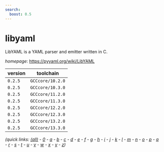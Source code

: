```yaml
---
search:
  boost: 0.5
---
```

# libyaml

LibYAML is a YAML parser and emitter written in C.

*homepage*: <https://pyyaml.org/wiki/LibYAML>

version | toolchain
--------|----------
``0.2.5`` | ``GCCcore/10.2.0``
``0.2.5`` | ``GCCcore/10.3.0``
``0.2.5`` | ``GCCcore/11.2.0``
``0.2.5`` | ``GCCcore/11.3.0``
``0.2.5`` | ``GCCcore/12.2.0``
``0.2.5`` | ``GCCcore/12.3.0``
``0.2.5`` | ``GCCcore/13.2.0``
``0.2.5`` | ``GCCcore/13.3.0``


*(quick links: [(all)](../index.md) - [0](../0/index.md) - [a](../a/index.md) - [b](../b/index.md) - [c](../c/index.md) - [d](../d/index.md) - [e](../e/index.md) - [f](../f/index.md) - [g](../g/index.md) - [h](../h/index.md) - [i](../i/index.md) - [j](../j/index.md) - [k](../k/index.md) - [l](../l/index.md) - [m](../m/index.md) - [n](../n/index.md) - [o](../o/index.md) - [p](../p/index.md) - [q](../q/index.md) - [r](../r/index.md) - [s](../s/index.md) - [t](../t/index.md) - [u](../u/index.md) - [v](../v/index.md) - [w](../w/index.md) - [x](../x/index.md) - [y](../y/index.md) - [z](../z/index.md))*

